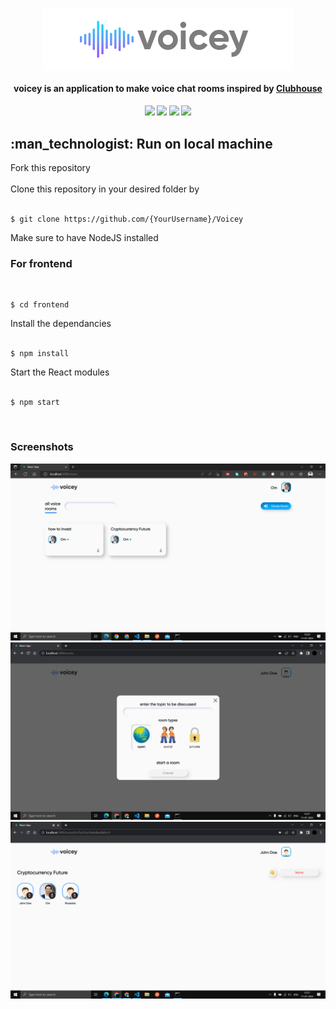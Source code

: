 ﻿<p align = "center">
<img align = "center" src = "frontend\public\Resources\Icons\voicey-light.png"/>
</p>

<h4 align = "center">voicey is an application to make voice chat rooms inspired by <a href = "https://www.joinclubhouse.com/" target="_blank">Clubhouse</a></h4>

<div align = "center">
    <h4 align = "center"> <a href="https://github.com/itsomkathe/Voicey/commits/master"><img src="https://img.shields.io/github/last-commit/itsomkathe/Voicey.svg?style=flat-square&color=green"/></a> <a href="https://github.com/itsomkathe/Voicey/commits/master"><img src="https://img.shields.io/github/commit-activity/y/itsomkathe/Voicey.svg?style=flat-square"/></a> <a href="https://opensource.org/licenses/MIT"><img src="https://img.shields.io/badge/License-MIT-blue.svg?style=flat-square&color=blue"/></a> <a href="https://github.com/itsomkathe/Voicey/"><img src="https://img.shields.io/badge/PRs-welcome-brightgreen.svg?style=flat-square"/></a>
    </h4>
<div>

<h2 align = "left"> :man_technologist: Run on local machine</h2>
<div align = "left">
Fork this repository
<br/><br/>
Clone this repository in your desired folder by 
<br/><br/>
<pre><code>$ git clone https://github.com/{YourUsername}/Voicey</code></pre>
Make sure to have NodeJS installed
	
<h3>For frontend</h3>
<br/>
<pre><code>$ cd frontend</code></pre>
Install the dependancies
<br/><br/>
<pre><code>$ npm install</code></pre>
Start the React modules
<br/><br/>
<pre><code>$ npm start</code></pre>
</div>
<br/>
<div align="left">
<h3>Screenshots</h3>
<img src = "./static/1.png"/>
<img src = "./static/2.png"/>
<img src = "./static/3.png"/>
</div>


